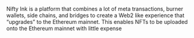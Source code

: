 Nifty Ink is a platform that combines a lot of meta transactions, burner wallets, side chains, and bridges to create a Web2 like experience that “upgrades” to the Ethereum mainnet. This enables NFTs to be uploaded onto the Ethereum mainnet with little expense